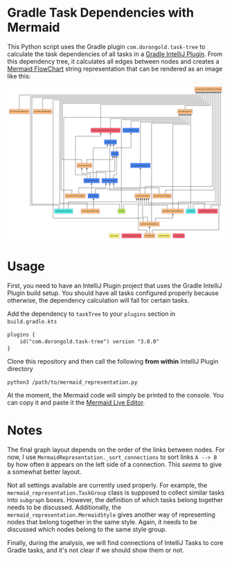 # Gradle Task Dependencies with Mermaid

This Python script uses the Gradle plugin `com.dorongold.task-tree` to calculate
the task dependencies of all tasks in a
[Gradle IntelliJ Plugin](https://github.com/JetBrains/intellij-platform-gradle-plugin).
From this dependency tree, it calculates all edges between nodes and creates a 
[Mermaid FlowChart](https://mermaid.js.org/) string representation that can be rendered as an image like this:

![Example Diagram](./example_diagram.png)

# Usage

First, you need to have an IntelliJ Plugin project that uses the Gradle IntelliJ Plugin build setup.
You should have all tasks configured properly because otherwise, the dependency calculation will fail for
certain tasks.

Add the dependency to `taskTree` to your `plugins` section in `build.gradle.kts`

```
plugins {
    id("com.dorongold.task-tree") version "3.0.0"
}
```

Clone this repository and then call the following **from within** IntelliJ Plugin directory

```shell
python3 /path/to/mermaid_representation.py
```

At the moment, the Mermaid code will simply be printed to the console.
You can copy it and paste it the [Mermaid Live Editor](https://mermaid.live).

# Notes

The final graph layout depends on the order of the links between nodes. For now, I use
`MermaidRepresentation._sort_connections` to sort links `A --> B` by how often `B` appears on the left side
of a connection. This _seems_ to give a somewhat better layout.

Not all settings available are currently used properly. For example, the `mermaid_representation.TaskGroup` class
is supposed to collect similar tasks into `subgraph` boxes.
However, the definition of which tasks belong together needs to be discussed.
Additionally, the `mermaid_representation.MermaidStyle` gives another way of representing nodes that belong together
in the same style.
Again, it needs to be discussed which nodes belong to the same style group.

Finally, during the analysis, we will find connections of IntelliJ Tasks to core Gradle tasks, and it's not clear
if we should show them or not.
